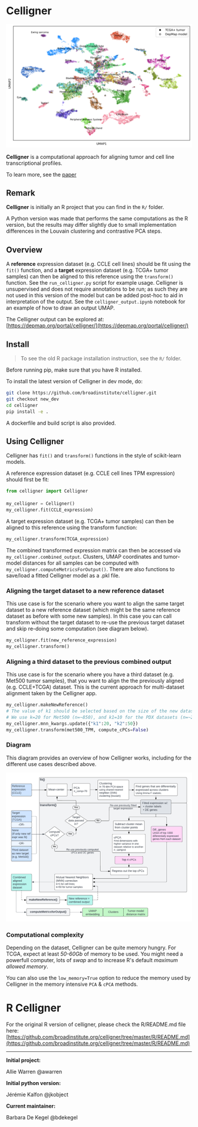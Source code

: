 # Celligner

![](docs/celligner_umap_dmc22q2.png)

__Celligner__ is a computational approach for aligning tumor and cell line transcriptional profiles.

To learn more, see the [paper](https://www.nature.com/articles/s41467-020-20294-x)

## Remark

__Celligner__ is initially an R project that you can find in the `R/` folder.

A Python version was made that performs the same computations as the R version, but the results may differ slightly due to small implementation differences in the Louvain clustering and contrastive PCA steps.

## Overview

A **reference** expression dataset (e.g. CCLE cell lines) should be fit using the `fit()` function, and a **target** expression dataset (e.g. TCGA+ tumor samples) can then be aligned to this reference using the `transform()` function. See the `run_celligner.py` script for example usage. Celligner is unsupervised and does not require annotations to be run; as such they are not used in this version of the model but can be added post-hoc to aid in interpretation of the output. See the `celligner_output.ipynb` notebook for an example of how to draw an output UMAP.

The Celligner output can be explored at: [https://depmap.org/portal/celligner/](https://depmap.org/portal/celligner/)

## Install

> To see the old R package installation instruction, see the `R/` folder.

Before running pip, make sure that you have R installed.

To install the latest version of Celligner in dev mode, do:

```bash
git clone https://github.com/broadinstitute/celligner.git
git checkout new_dev
cd celligner
pip install -e .
```

A dockerfile and build script is also provided.


## Using Celligner

Celligner has `fit()` and `transform()` functions in the style of scikit-learn models.

A reference expression dataset (e.g. CCLE cell lines TPM expression) should first be fit:

```python
from celligner import Celligner

my_celligner = Celligner()
my_celligner.fit(CCLE_expression)
```

A target expression dataset (e.g. TCGA+ tumor samples) can then be aligned to this reference using the transform function:

```python
my_celligner.transform(TCGA_expression)
```

The combined transformed expression matrix can then be accessed via `my_celligner.combined_output`. Clusters, UMAP coordinates and tumor-model distances for all samples can be computed with `my_celligner.computeMetricsForOutput()`. There are also functions to save/load a fitted Celligner model as a .pkl file.

### Aligning the target dataset to a new reference dataset
This use case is for the scenario where you want to align the same target dataset to a new reference dataset (which might be the same reference dataset as before with some new samples). In this case you can call transform without the target dataset to re-use the previous target dataset and skip re-doing some computation (see diagram below).

```python
my_celligner.fit(new_reference_expression)
my_celligner.transform()
```

### Aligning a third dataset to the previous combined output
This use case is for the scenario where you have a third dataset (e.g. Met500 tumor samples), that you want to align the the previously aligned (e.g. CCLE+TCGA) dataset. This is the current approach for multi-dataset alignment taken by the Celligner app.

```python
my_celligner.makeNewReference()
# The value of k1 should be selected based on the size of the new dataset. 
# We use k=20 for Met500 (n=~850), and k1=10 for the PDX datasets (n=~250-450).
my_celligner.mnn_kwargs.update({"k1":20, "k2":50}) 
my_celligner.transform(met500_TPM, compute_cPCs=False)
```

### Diagram 
This diagram provides an overview of how Celligner works, including for the different use cases described above.

![](docs/celligner_diagram.png)

### Computational complexity

Depending on the dataset, Celligner can be quite memory hungry.
For TCGA, expect at least _50-60Gb_ of memory to be used. You might need a powerfull computer, lots of _swap_ and to increase R's default _maximum allowed memory_.

You can also use the `low_memory=True` option to reduce the memory used by Celligner in the memory intensive `PCA` & `cPCA` methods.


# R Celligner

For the original R version of celligner, please check the R/README.md file here: [https://github.com/broadinstitute.org/celligner/tree/master/R/README.md](https://github.com/broadinstitute.org/celligner/tree/master/R/README.md)

---

__Initial project:__

Allie Warren @awarren

__Initial python version:__

Jérémie Kalfon @jkobject

__Current maintainer:__

Barbara De Kegel @bdekegel
